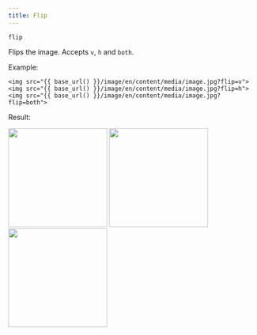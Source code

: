 ```yaml
---
title: Flip
---
```


`flip`

Flips the image. Accepts `v`, `h` and `both`.

Example:

```twig
<img src="{{ base_url() }}/image/en/content/media/image.jpg?flip=v">
<img src="{{ base_url() }}/image/en/content/media/image.jpg?flip=h">
<img src="{{ base_url() }}/image/en/content/media/image.jpg?flip=both">
```

Result:

<img width="200" class="inline" src="[base_url]/image/en/content/media/image.jpg?q=70&w=200&dpr=2&flip=v" />
<img width="200" class="inline" src="[base_url]/image/en/content/media/image.jpg?q=70&w=200&dpr=2&flip=h" />
<img width="200" class="inline" src="[base_url]/image/en/content/media/image.jpg?q=70&w=200&dpr=2&flip=both" />
